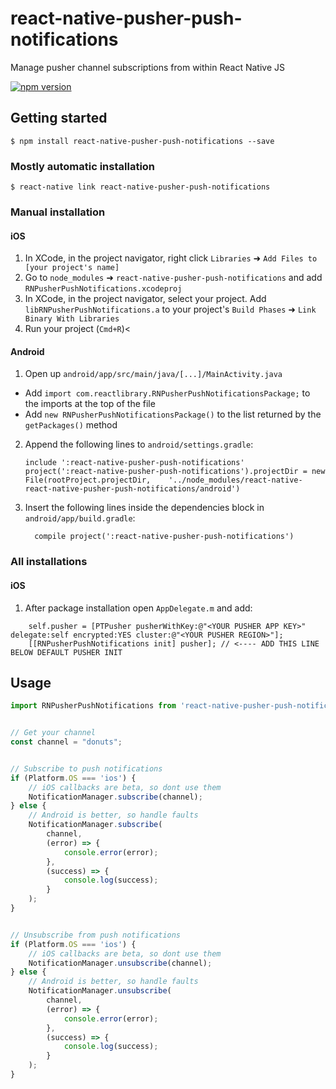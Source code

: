 # react-native-pusher-push-notifications
Manage pusher channel subscriptions from within React Native JS

[![npm version](https://badge.fury.io/js/react-native-pusher-push-notifications.svg)](https://badge.fury.io/js/react-native-pusher-push-notifications)

## Getting started

`$ npm install react-native-pusher-push-notifications --save`

### Mostly automatic installation

`$ react-native link react-native-pusher-push-notifications`

### Manual installation

#### iOS

1. In XCode, in the project navigator, right click `Libraries` ➜ `Add Files to [your project's name]`
2. Go to `node_modules` ➜ `react-native-pusher-push-notifications` and add `RNPusherPushNotifications.xcodeproj`
3. In XCode, in the project navigator, select your project. Add `libRNPusherPushNotifications.a` to your project's `Build Phases` ➜ `Link Binary With Libraries`
4. Run your project (`Cmd+R`)<

#### Android

1. Open up `android/app/src/main/java/[...]/MainActivity.java`
  - Add `import com.reactlibrary.RNPusherPushNotificationsPackage;` to the imports at the top of the file
  - Add `new RNPusherPushNotificationsPackage()` to the list returned by the `getPackages()` method
2. Append the following lines to `android/settings.gradle`:
  	```
  	include ':react-native-pusher-push-notifications'
  	project(':react-native-pusher-push-notifications').projectDir = new File(rootProject.projectDir, 	'../node_modules/react-native-react-native-pusher-push-notifications/android')
  	```
3. Insert the following lines inside the dependencies block in `android/app/build.gradle`:
  	```
      compile project(':react-native-pusher-push-notifications')
  	```

### All installations

#### iOS

1. After package installation open `AppDelegate.m` and add:
```aidl
    self.pusher = [PTPusher pusherWithKey:@"<YOUR PUSHER APP KEY>" delegate:self encrypted:YES cluster:@"<YOUR PUSHER REGION>"];
    [[RNPusherPushNotifications init] pusher]; // <---- ADD THIS LINE BELOW DEFAULT PUSHER INIT
```

## Usage
```javascript
import RNPusherPushNotifications from 'react-native-pusher-push-notifications';


// Get your channel
const channel = "donuts";


// Subscribe to push notifications
if (Platform.OS === 'ios') {
    // iOS callbacks are beta, so dont use them
    NotificationManager.subscribe(channel);
} else {
    // Android is better, so handle faults
    NotificationManager.subscribe(
        channel,
        (error) => {
            console.error(error);
        },
        (success) => {
            console.log(success);
        }
    );
}


// Unsubscribe from push notifications
if (Platform.OS === 'ios') {
    // iOS callbacks are beta, so dont use them
    NotificationManager.unsubscribe(channel);
} else {
    // Android is better, so handle faults
    NotificationManager.unsubscribe(
        channel,
        (error) => {
            console.error(error);
        },
        (success) => {
            console.log(success);
        }
    );
}
```
  
